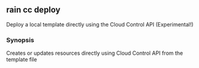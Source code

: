 ## rain cc deploy

Deploy a local template directly using the Cloud Control API (Experimental!)

### Synopsis

Creates or updates resources directly using Cloud Control API from the template file <template>.
You must pass the --experimental (-x) flag to use this command, to acknowledge that it is experimental and likely to be unstable!


```
rain cc deploy <template> <name>
```

### Options

```
  -c, --config string           YAML or JSON file to set tags and parameters
      --debug                   Output debugging information
  -x, --experimental            Acknowledge that this is an experimental feature
  -h, --help                    help for deploy
      --ignore-unknown-params   Ignore unknown parameters
      --params strings          set parameter values; use the format key1=value1,key2=value2
  -p, --profile string          AWS profile name; read from the AWS CLI configuration file
  -r, --region string           AWS region to use
      --s3-bucket string        Name of the S3 bucket that is used to upload assets
      --s3-prefix string        Prefix to add to objects uploaded to S3 bucket
      --tags strings            add tags to the stack; use the format key1=value1,key2=value2
  -u, --unlock string           Unlock <lockid> and continue
  -y, --yes                     don't ask questions; just deploy
```

### Options inherited from parent commands

```
      --no-colour   Disable colour output
```

### SEE ALSO

* [rain cc](rain_cc.md)	 - Interact with templates using Cloud Control API instead of CloudFormation

###### Auto generated by spf13/cobra on 11-Feb-2024

